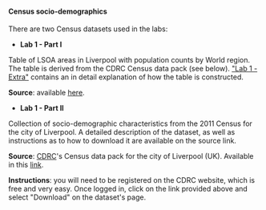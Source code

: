 #### Census socio-demographics

There are two Census datasets used in the labs:

* **Lab 1 - Part I**

Table of LSOA areas in Liverpool with population counts by World region. The table is derived from the CDRC Census data pack (see below). ["Lab 1 - Extra"](labs/Lab_01.html) contains an in detail explanation of how the table is constructed.

**Source**: available [here](content/labs/data/liv_pop.csv).

* **Lab 1 - Part II**

Collection of socio-demographic characteristics from the 2011 Census for the city of Liverpool. A detailed description of the dataset, as well as instructions as to how to download it are available on the source link.

**Source**: [CDRC](http://cdrc.ac.uk/)'s Census data pack for the city of Liverpool (UK). Available in this
[link](https://data.cdrc.ac.uk/dataset/cdrc-2011-census-data-packs-for-local-authority-district-liverpool-e08000012).

**Instructions**: you will need to be registered on the CDRC website, which is free and very easy. Once logged in, click on the link provided above and select "Download" on the dataset's page.


